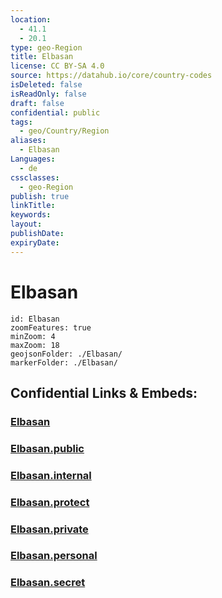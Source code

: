 ```yaml
---
location:
  - 41.1
  - 20.1
type: geo-Region
title: Elbasan
license: CC BY-SA 4.0
source: https://datahub.io/core/country-codes
isDeleted: false
isReadOnly: false
draft: false
confidential: public
tags:
  - geo/Country/Region
aliases:
  - Elbasan
Languages:
  - de
cssclasses:
  - geo-Region
publish: true
linkTitle:
keywords:
layout:
publishDate:
expiryDate:
---
```


# Elbasan

```leaflet
id: Elbasan
zoomFeatures: true 
minZoom: 4 
maxZoom: 18
geojsonFolder: ./Elbasan/
markerFolder: ./Elbasan/
```


## Confidential Links & Embeds: 

### [Elbasan](/_Standards/Earth/Continent/Europe/Europe~South/Albania/Counties~Albania/Elbasan.md) 

### [Elbasan.public](/_public/Earth/Continent/Europe/Europe~South/Albania/Counties~Albania/Elbasan.public.md) 

### [Elbasan.internal](/_internal/Earth/Continent/Europe/Europe~South/Albania/Counties~Albania/Elbasan.internal.md) 

### [Elbasan.protect](/_protect/Earth/Continent/Europe/Europe~South/Albania/Counties~Albania/Elbasan.protect.md) 

### [Elbasan.private](/_private/Earth/Continent/Europe/Europe~South/Albania/Counties~Albania/Elbasan.private.md) 

### [Elbasan.personal](/_personal/Earth/Continent/Europe/Europe~South/Albania/Counties~Albania/Elbasan.personal.md) 

### [Elbasan.secret](/_secret/Earth/Continent/Europe/Europe~South/Albania/Counties~Albania/Elbasan.secret.md)

